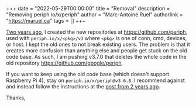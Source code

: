+++
date = "2022-05-29T00:00:00"
title = "Removal"
description = "Removing periph.io/x/periph"
author = "Marc-Antoine Ruel"
authorlink = "https://maruel.ca"
tags = []
+++

[Two years ago](https://periph.io/news/2020/a_new_start/), I created the new
repositories at https://github.com/periph, used with `periph.io/x/<pkg>/v3`
where `<pkg>` is one of conn, cmd, devices, or host. I kept the old ones to not
break existing users. The problem is that it creates more confusion than
anything else and people get stuck on the old code base. As such, I am pushing
v3.7.0 that deletes the whole code in the old repository
https://github.com/google/periph.

If you want to keep using the old code base (which doesn't support Raspberry Pi
4), stay on `periph.io/x/periph@v3.6.8`. I recommend against and instead follow
the instructions at the [post from 2 years
ago](https://periph.io/news/2020/a_new_start/).

Thanks,
